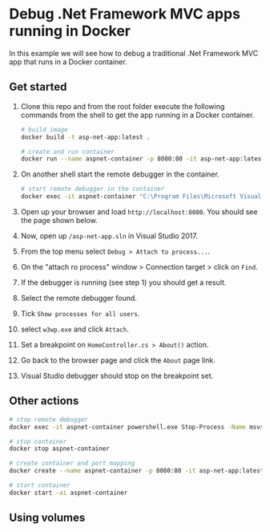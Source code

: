 Debug .Net Framework MVC apps running in Docker
===============================================
In this example we will see how to debug a traditional .Net
Framework MVC app that runs in a Docker container.

Get started
-----------
1. Clone this repo and from the root folder execute the following
commands from the shell to get the app running in a Docker container.
   ```bash
   # build image
   docker build -t asp-net-app:latest .

   # create and run container
   docker run --name aspnet-container -p 8080:80 -it asp-net-app:latest
   ```
1. On another shell start the remote debugger in the container.
   ```bash
   # start remote debugger in the container
   docker exec -it aspnet-container "C:\Program Files\Microsoft Visual Studio 15.0\Common7\IDE\Remote Debugger\x64\msvsmon.exe" /nostatus /silent /noauth /anyuser /nosecuritywarn
   ```

1. Open up your browser and load `http://localhost:8080`. You should
see the page shown below.
1. Now, open up `/asp-net-app.sln` in Visual Studio 2017.
1. From the top menu select `Debug > Attach to process...`.
1. On the "attach ro process" window > Connection target > click on `Find`.
1. If the debugger is running (see step 1) you should get a result.
1. Select the remote debugger found.
1. Tick `Show processes for all users`.
1. select `w3wp.exe` and click `Attach`.
1. Set a breakpoint on `HomeController.cs > About()` action.
1. Go back to the browser page and click the `About` page link.
1. Visual Studio debugger should stop on the breakpoint set.

Other actions
-------------
```bash
# stop remote debugger
docker exec -it aspnet-container powershell.exe Stop-Process -Name msvsmon

# stop container
docker stop aspnet-container

# create container and port mapping
docker create --name aspnet-container -p 8080:80 -it asp-net-app:latest

# start container
docker start -ai aspnet-container
```

Using volumes
-------------

